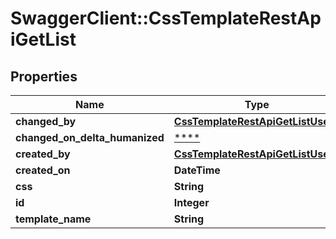 # SwaggerClient::CssTemplateRestApiGetList

## Properties
Name | Type | Description | Notes
------------ | ------------- | ------------- | -------------
**changed_by** | [**CssTemplateRestApiGetListUser1**](CssTemplateRestApiGetListUser1.md) |  | [optional] 
**changed_on_delta_humanized** | [****](.md) |  | [optional] 
**created_by** | [**CssTemplateRestApiGetListUser**](CssTemplateRestApiGetListUser.md) |  | [optional] 
**created_on** | **DateTime** |  | [optional] 
**css** | **String** |  | [optional] 
**id** | **Integer** |  | [optional] 
**template_name** | **String** |  | [optional] 

